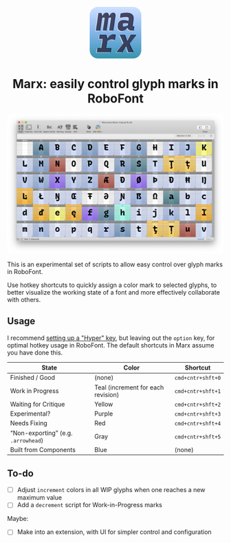 <p align="center">
    <img alt="typemedia 18" src="docs/readme-assets/logo.png" width="120" />
</p>
<h1 align="center">
  Marx: easily control glyph marks in RoboFont
</h1>

![](docs/readme-assets/glyph-marx.png)

This is an experimental set of scripts to allow easy control over glyph marks in RoboFont.

Use hotkey shortcuts to quickly assign a color mark to selected glyphs, to better visualize the working state of a font and more effectively collaborate with others.

## Usage

I recommend [setting up a "Hyper" key](https://brettterpstra.com/2017/06/15/a-hyper-key-with-karabiner-elements-full-instructions/), but leaving out the `option` key, for optimal hotkey usage in RoboFont. The default shortcuts in Marx assume you have done this.

| **State**                           | **Color**                          | Shortcut          |
| ----------------------------------- | ---------------------------------- | ----------------- |
| Finished / Good                     | (none)                             | `cmd+cntr+shft+0` |
| Work in Progress                    | Teal (increment for each revision) | `cmd+cntr+shft+1` |
| Waiting for Critique                | Yellow                             | `cmd+cntr+shft+2` |
| Experimental?                       | Purple                             | `cmd+cntr+shft+3` |
| Needs Fixing                        | Red                                | `cmd+cntr+shft+4` |
| “Non-exporting” (e.g. `.arrowhead`) | Gray                               | `cmd+cntr+shft+5` |
| Built from Components               | Blue                               | (none)            |

## To-do

- [ ] Adjust `increment` colors in all WIP glyphs when one reaches a new maximum value
- [ ] Add a `decrement` script for Work-in-Progress marks

Maybe:
- [ ] Make into an extension, with UI for simpler control and configuration
